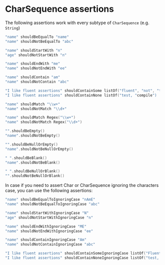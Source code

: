 # CharSequence assertions

The following assertions work with every subtype of `CharSequence` (e.g. `String`)

```kt
"name" shouldBeEqualTo "name"
"name" shouldNotBeEqualTo "abc"

"name" shouldStartWith "n"
"age" shouldNotStartWith "n"

"name" shouldEndWith "me"
"name" shouldNotEndWith "ee"

"name" shouldContain "am"
"name" shouldNotContain "abc"

"I like fluent assertions" shouldContainSome listOf("fluent", "not", "test")
"I like fluent assertions" shouldContainNone listOf("test, "compile")

"name" shouldMatch "\\w+"
"name" shouldNotMatch "\\d+"

"name" shouldMatch Regex("\\w+")
"name" shouldNotMatch Regex("\\d+")

"".shouldBeEmpty()
"name".shouldNotBeEmpty()

"".shouldBeNullOrEmpty()
"name".shouldNotBeNullOrEmpty()

" ".shouldBeBlank()
"name".shouldNotBeBlank()

" ".shouldBeNullOrBlank()
"".shouldNotBeNullOrBlank()
```

In case if you need to assert Char or CharSequence ignoring the characters case, you can use the following assertions:

```kt
"name" shouldBeEqualToIgnoringCase "nAmE"
"name" shouldNotBeEqualToIgnoringCase "abc"

"name" shouldStartWithIgnoringCase "N"
"age" shouldNotStartWithIgnoringCase "n"

"name" shouldEndWithIgnoringCase "ME"
"name" shouldNotEndWithIgnoringCase "ee"

"name" shouldContainIgnoringCase "Am"
"name" shouldNotContainIgnoringCase "abc"

"I like fluent assertions" shouldContainSomeIgnoringCase listOf("Fluent", "NOT", "tesT")
"I like fluent assertions" shouldContainNoneIgnoringCase listOf("test, "compile")
```
